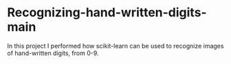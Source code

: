 # Recognizing-hand-written-digits-main

In this project I performed how scikit-learn can be used to recognize images of hand-written digits, from 0-9.
